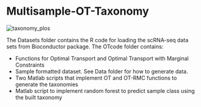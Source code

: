 # Multisample-OT-Taxonomy
![taxonomy_plos](https://github.com/user-attachments/assets/3b94b0ba-b83b-46db-89bb-c56cabc2a5b2)

The Datasets folder contains the R code for loading the scRNA-seq data sets from Bioconductor package.
The OTcode folder contains:
* Functions for Optimal Transport and Optimal Transport with Marginal Constraints
* Sample formatted dataset. See Data folder for how to generate data. 
* Two Matlab scripts that implement OT and OT-RMC functions to generate the taxonomies
* Matlab script to implement random forest to predict sample class using the built taxonomy
